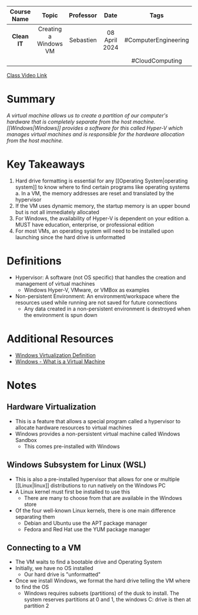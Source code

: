 | Course Name  |         Topic         | Professor |     Date      |         Tags         |
| :----------: | :-------------------: | :-------: | :-----------: | :------------------: |
| **Clean IT** | Creating a Windows VM | Sebastien | 08 April 2024 | #ComputerEngineering |
|              |                       |           |               |   #CloudComputing    |

[Class Video Link](https://learn.dsti.institute/mod/url/view.php?id=17651)

# Summary
*A virtual machine allows us to create a partition of our computer's hardware that is completely separate from the host machine. [[Windows|Windows]] provides a software for this called Hyper-V which manages virtual machines and is responsible for the hardware allocation from the host machine.*

# Key Takeaways
1. Hard drive formatting is essential for any [[Operating System|operating system]] to know where to find certain programs like operating systems
	a. In a VM, the memory addresses are reset and translated by the hypervisor
2. If the VM uses dynamic memory, the startup memory is an upper bound but is not all immediately allocated
3. For Windows, the availability of Hyper-V is dependent on your edition
	a. MUST have education, enterprise, or professional edition
4. For most VMs, an operating system will need to be installed upon launching since the hard drive is unformatted

# Definitions
- Hypervisor: A software (not OS specific) that handles the creation and management of virtual machines
	- Windows Hyper-V, VMware, or VMBox as examples
- Non-persistent Environment: An environment/workspace where the resources used while running are not saved for future connections
	- Any data created in a non-persistent environment is destroyed when the environment is spun down

# Additional Resources
- [Windows Virtualization Definition](https://azure.microsoft.com/en-us/resources/cloud-computing-dictionary/what-is-virtualization/?ef_id=_k_Cj0KCQjw2uiwBhCXARIsACMvIU1a4e4VFIlhdIwsJv0d-9pmLzawSocfiNBdliigUFWp2DPKGSAYNi4aAg_CEALw_wcB_k_&OCID=AIDcmme9zx2qiz_SEM__k_Cj0KCQjw2uiwBhCXARIsACMvIU1a4e4VFIlhdIwsJv0d-9pmLzawSocfiNBdliigUFWp2DPKGSAYNi4aAg_CEALw_wcB_k_&gad_source=1&gclid=Cj0KCQjw2uiwBhCXARIsACMvIU1a4e4VFIlhdIwsJv0d-9pmLzawSocfiNBdliigUFWp2DPKGSAYNi4aAg_CEALw_wcB)
- [Windows - What is a Virtual Machine](https://azure.microsoft.com/en-us/resources/cloud-computing-dictionary/what-is-a-virtual-machine)

# Notes
## Hardware Virtualization
- This is a feature that allows a special program called a hypervisor to allocate hardware resources to virtual machines
- Windows provides a non-persistent virtual machine called Windows Sandbox
	- This comes pre-installed with Windows
## Windows Subsystem for Linux (WSL)
- This is also a pre-installed hypervisor that allows for one or multiple [[Linux|linux]] distributions to run natively on the Windows PC
- A Linux kernel must first be installed to use this
	- There are many to choose from that are available in the Windows store
- Of the four well-known Linux kernels, there is one main difference separating them
	- Debian and Ubuntu use the APT package manager
	- Fedora and Red Hat use the YUM package manager
## Connecting to a VM
- The VM waits to find a bootable drive and Operating System
- Initially, we have no OS installed
	- Our hard drive is "unformatted"
- Once we install Windows, we format the hard drive telling the VM where to find the OS
	- Windows requires subsets (partitions) of the dusk to install. The system reserves partitions at 0 and 1, the windows C: drive is then at partition 2




